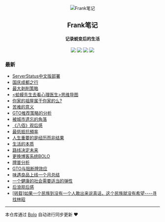 <p align="center"><img alt="Frank笔记" src="https://img.hacpai.com/avatar/1567567929066_1567591058303.jpeg?ima"></p><h2 align="center">
Frank笔记
</h2>

<h4 align="center">记录蜕变后的生活</h4>
<p align="center"><a title="Frank笔记" target="_blank" href="https://github.com/dqswan18/bolo-blog"><img src="https://img.shields.io/github/last-commit/dqswan18/bolo-blog.svg?style=flat-square&color=FF9900"></a>
<a title="GitHub repo size in bytes" target="_blank" href="https://github.com/dqswan18/bolo-blog"><img src="https://img.shields.io/github/repo-size/dqswan18/bolo-blog.svg?style=flat-square"></a>
<a title="Bolo Version" target="_blank" href="https://github.com/adlered/bolo-solo"><img src="https://img.shields.io/badge/bolo-v2.1 稳定版-f1e05a.svg?style=flat-square&color=blueviolet"></a>
<a title="Hits" target="_blank" href="https://github.com/88250/hits"><img src="https://hits.b3log.org/dqswan18/bolo-blog.svg"></a></p>

### 最新

* [ServerStatus中文版部署](https://frank2019.me/articles/2020/10/28/1603856210593.html)
* [国庆成都之行](https://frank2019.me/articles/2020/10/14/1602662318272.html)
* [最大剥削策略](https://frank2019.me/articles/2020/09/27/1601195250306.html)
* [<蛤蟆先生去看心理医生>思维导图](https://frank2019.me/articles/2020/09/22/1600787080690.html)
* [你家的祖屋属于你家的么?](https://frank2019.me/articles/2020/09/17/1600321716966.html)
* [苦难的意义](https://frank2019.me/articles/2020/09/11/1599793411863.html)
* [GTO推荐策略的分析](https://frank2019.me/articles/2020/09/01/1598944987736.html)
* [被城市遗忘的角落](https://frank2019.me/articles/2020/08/29/1598688631894.html)
* [《八佰》观后感](https://frank2019.me/articles/2020/08/21/1597997031263.html)
* [ 最低抵抗頻率](https://frank2019.me/articles/2020/08/18/1597721750710.html)
* [人生重要的是经历而非结果](https://frank2019.me/articles/2020/08/01/1596268406098.html)
* [生活的本质](https://frank2019.me/articles/2020/08/01/1596257432860.html)
* [路线决定未来](https://frank2019.me/articles/2020/07/30/1596091390072.html)
* [更换博客系统BOLO](https://frank2019.me/articles/2020/07/23/1595515472630.html)
* [牌普分析](https://frank2019.me/articles/2020/07/23/1595472884919.html)
* [GTO与阻断牌效应](https://frank2019.me/articles/2020/07/11/1594402044352.html)
* [味遇良品上线一个月总结](https://frank2019.me/articles/2020/06/26/1593157426299.html)
* [一个健康的社会需要适当的弹性](https://frank2019.me/articles/2020/06/03/1591193328342.html)
* [后浪观后感](https://frank2019.me/articles/2020/05/05/1588650794451.html)
* [[转载]如果一个民族到没有一个人敢出来说真话，这个民族就没有希望----寻找林昭 ](https://frank2019.me/articles/2020/05/03/1588518636916.html)



---

本仓库通过 [Bolo](https://github.com/adlered/bolo-solo) 自动进行同步更新 ❤️ 
